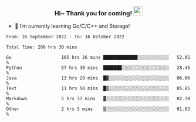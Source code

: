 <h3 align="center">
    Hi~ Thank you for coming!
    <img src="https://media.giphy.com/media/hvRJCLFzcasrR4ia7z/giphy.gif" width="25px">
</h3>

<!--
**pineapple-man/pineapple-man** is a ✨ _special_ ✨ repository because its `README.md` (this file) appears on your GitHub profile.

Here are some ideas to get you started:
- 🔭 I’m currently working on ...
- 🤔 I’m looking for help with ...
- 💬 Ask me about ...
- 📫 How to reach me: ...
- 😄 Pronouns: ...
- ⚡ Fun fact: 
- 👯 I’m looking to collaborate on kubernetes
-->
- 🌱 I’m currently learning Go/C/C++ and Storage!

<!--START_SECTION:waka-->

```text
From: 16 September 2022 - To: 16 October 2022

Total Time: 200 hrs 30 mins

Go                   105 hrs 26 mins █████████████░░░░░░░░░░░░   52.05 %
Python               57 hrs 38 mins  ███████░░░░░░░░░░░░░░░░░░   28.45 %
Java                 13 hrs 29 mins  █▓░░░░░░░░░░░░░░░░░░░░░░░   06.66 %
Text                 11 hrs 50 mins  █▒░░░░░░░░░░░░░░░░░░░░░░░   05.85 %
Markdown             5 hrs 37 mins   ▓░░░░░░░░░░░░░░░░░░░░░░░░   02.78 %
Other                2 hrs 5 mins    ▒░░░░░░░░░░░░░░░░░░░░░░░░   01.03 %
```

<!--END_SECTION:waka-->
